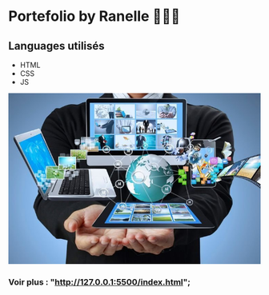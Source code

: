 # Portefolio by Ranelle 🙊​🙉​🙈​

## Languages utilisés



* HTML
* CSS
* JS




![alt text](Word.jpg)



###  Voir plus :   "http://127.0.0.1:5500/index.html";